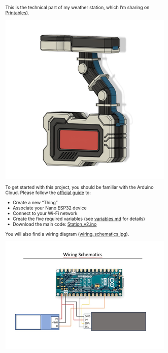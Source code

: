 
This is the technical part of my weather station, which I’m sharing on [Printables](https://www.printables.com/@Staldy/models)).

<img src="weather_station.jpg" alt="Weather Station Preview" width="500">

To get started with this project, you should be familiar with the Arduino Cloud. Please follow the [official guide](https://docs.arduino.cc/arduino-cloud/guides/overview/) to:

- Create a new “Thing”
- Associate your Nano ESP32 device
- Connect to your Wi-Fi network
- Create the five required variables (see [variables.md](https://github.com/staldy/weather_station/blob/main/variables.md) for details)
- Download the main code: [Station_v2.ino](https://github.com/staldy/weather_station/blob/main/Station_V2.ino) 

You will also find a wiring diagram ([wiring_schematics.jpg](https://github.com/staldy/weather_station/blob/main/wiring_schematics.jpg)).

<img src="wiring_schematics.jpg" alt="Weather Station Preview" width="500">
